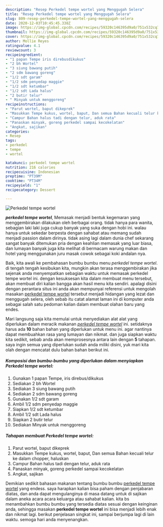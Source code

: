 ```yaml
---
description: "Resep Perkedel tempe wortel yang Menggugah Selera"
title: "Resep Perkedel tempe wortel yang Menggugah Selera"
slug: 809-resep-perkedel-tempe-wortel-yang-menggugah-selera
date: 2020-12-03T10:45:45.338Z
image: https://img-global.cpcdn.com/recipes/59320c146395d9a0/751x532cq70/perkedel-tempe-wortel-foto-resep-utama.jpg
thumbnail: https://img-global.cpcdn.com/recipes/59320c146395d9a0/751x532cq70/perkedel-tempe-wortel-foto-resep-utama.jpg
cover: https://img-global.cpcdn.com/recipes/59320c146395d9a0/751x532cq70/perkedel-tempe-wortel-foto-resep-utama.jpg
author: Mollie Reyes
ratingvalue: 4.1
reviewcount: 3
recipeingredient:
- "1 papan Tempe iris direbusdikukus"
- "2 bh Wortel"
- "3 siung bawang putih"
- "2 sdm bawang goreng"
- "1/2 sdt garam"
- "1/2 sdm penyedap maggie"
- "1/2 sdt ketumbar"
- "1/2 sdt Lada halus"
- "2 butir telur"
- " Minyak untuk menggoreng"
recipeinstructions:
- "Parut wortel, baput dikeprek"
- "Masukkan Tempe kukus, wortel, baput, Dan semua Bahan kecuali telur ke dalam chopper, haluskan"
- "Campur Bahan halus tadi dengan telur, aduk rata"
- "Panaskan minyak, goreng perkedel sampai kecokelatan"
- "Angkat, sajikan"
categories:
- Resep
tags:
- perkedel
- tempe
- wortel

katakunci: perkedel tempe wortel 
nutrition: 216 calories
recipecuisine: Indonesian
preptime: "PT39M"
cooktime: "PT34M"
recipeyield: "1"
recipecategory: Dessert

---
```



![Perkedel tempe wortel](https://img-global.cpcdn.com/recipes/59320c146395d9a0/751x532cq70/perkedel-tempe-wortel-foto-resep-utama.jpg)

<b><i>perkedel tempe wortel</i></b>, Memasak menjadi bentuk kegemaran yang menggembirakan dilakukan oleh berbagai orang. tidak hanya para wanita, sebagian laki laki juga cukup banyak yang suka dengan hobi ini. walau hanya untuk sekedar berpesta dengan sahabat atau memang sudah menjadi passion dalam dirinya. tidak asing lagi dalam dunia chef sekarang sangat banyak ditemukan pria dengan keahlian memasak yang luar biasa, dan lumayan banyak juga kita melihat di bermacam warung makan dan hotel yang menggunakan juru masak cowok sebagai koki andalan nya.

Baik, kita awali ke pembahasan bumbu bumbu menu <i>perkedel tempe wortel</i>. di tengah tengah kesibukan kita, mungkin akan terasa menggembirakan jika sejenak anda menyempatkan sebagian waktu untuk memasak perkedel tempe wortel ini. dengan kesuksesan kita dalam membuat menu tersebut, akan membuat diri kalian bangga akan hasil menu kita sendiri. apalagi disini dengan perantara situs ini anda akan mempunyai referensi untuk mengolah masakan <u>perkedel tempe wortel</u> tersebut menjadi hidangan yang lezat dan menggugah selera, oleh sebab itu catat alamat laman ini di komputer anda sebagai salah satu pedoman kalian dalam membuat olahan baru yang endes.




Mari langsung saja kita memulai untuk menyediakan alat alat yang diperlukan dalam meracik makanan <u><i>perkedel tempe wortel</i></u> ini. setidaknya harus ada <b>10</b> bahan bahan yang diperlukan untuk menu ini. agar nantinya dapat membuahkan rasa yang lumayan dan nikmat. dan juga siapkan waktu kita sedikit, sebab anda akan memprosesnya antara lain dengan <b>5</b> tahapan. saya ingin semua yang diperlukan sudah anda miliki disini, yuk mari kita olah dengan mencatat dulu bahan bahan berikut ini.

<!--inarticleads1-->

##### Komposisi dan bumbu-bumbu yang diperlukan dalam menyiapkan Perkedel tempe wortel:

1. Gunakan 1 papan Tempe, iris direbus/dikukus
1. Sediakan 2 bh Wortel
1. Sediakan 3 siung bawang putih
1. Sediakan 2 sdm bawang goreng
1. Gunakan 1/2 sdt garam
1. Ambil 1/2 sdm penyedap maggie
1. Siapkan 1/2 sdt ketumbar
1. Ambil 1/2 sdt Lada halus
1. Siapkan 2 butir telur
1. Sediakan  Minyak untuk menggoreng




<!--inarticleads2-->

##### Tahapan membuat Perkedel tempe wortel:

1. Parut wortel, baput dikeprek
1. Masukkan Tempe kukus, wortel, baput, Dan semua Bahan kecuali telur ke dalam chopper, haluskan
1. Campur Bahan halus tadi dengan telur, aduk rata
1. Panaskan minyak, goreng perkedel sampai kecokelatan
1. Angkat, sajikan




Demikian sedikit bahasan makanan tentang bumbu bumbu <u>perkedel tempe wortel</u> yang endess. saya harapkan kalian bisa paham dengan penjabaran diatas, dan anda dapat mengulanginya di masa datang untuk di sajikan dalam aneka acara acara keluarga atau sahabat kalian. kita bs menambahkan bumbu bumbu yang tersedia diatas sesuai dengan keinginan anda, sehingga masakan <b>perkedel tempe wortel</b> ini bisa menjadi lebih enak dan nikmat lagi. berikut penjelasan singkat ini, sampai berjumpa lagi di lain waktu. semoga hari anda menyenangkan.
